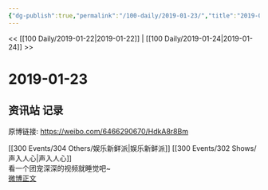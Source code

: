 ```yaml
---
{"dg-publish":true,"permalink":"/100-daily/2019-01-23/","title":"2019-01-23"}
---
```



<< [[100 Daily/2019-01-22\|2019-01-22]] | [[100 Daily/2019-01-24\|2019-01-24]] >>

# 2019-01-23

## 资讯站 记录

原博链接: https://weibo.com/6466290670/HdkA8r8Bm

[[300 Events/304 Others/娱乐新鲜派\|娱乐新鲜派]] [[300 Events/302 Shows/声入人心\|声入人心]]  
看一个团宠深深的视频就睡觉吧~  
[微博正文](https://weibo.com/detail/4331628102680482)
